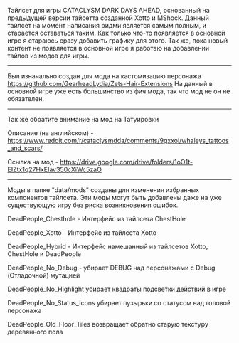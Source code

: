 Тайлсет для игры CATACLYSM DARK DAYS AHEAD, основанный на предыдущей версии тайсетта созданной Xotto и MShock.
Данный тайлсет на момент написания ридми является самым полным, и старается оставаться таким. Как только что-то появляется в основной игре я стараюсь сразу добавить графику для этого. Так же, пока новый контент не появляется в основной игре я работаю на добавлении тайлов из модов для игры.

------------------------------------------------------------------------------------------------------------------

Был изначально создан для мода на кастомизацию персонажа https://github.com/GearheadLydia/Zets-Hair-Extensions
На данный в основной игре уже есть большинство из фич мода, так что мод не он не обязателен.

------------------------------------------------------------------------------------------------------------------

Так же обратите внимание на мод на Татуировки

Описание (на английском) - https://www.reddit.com/r/cataclysmdda/comments/9gxxoi/whaleys_tattoos_and_scars/

Ссылка на мод - https://drive.google.com/drive/folders/1oO1t-EIZtx1q27HxEIav350cXiWc5zaO

------------------------------------------------------------------------------------------------------------------

Моды в папке "data/mods" созданы для изменения избранных компонентов тайлсета. Эти моды могут быть добавлены даже на уже существующую игру без риска возникновения ошибок.

DeadPeople_Chesthole - Интерфейс из тайлсета ChestHole

DeadPeople_Xotto - Интерфейс из тайлсета Xotto

DeadPeople_Hybrid - Интерфейс намешанный из тайлсетов Xotto, ChestHole и DeadPeople

DeadPeople_No_Debug - убирает DEBUG над персонажами с Debug (Отладочной) мутацией

DeadPeople_No_Highlight убирает квадраты подсветки действий в игре

DeadPeople_No_Status_Icons убирает пузырьки со статусом над головой персонажа

DeadPeople_Old_Floor_Tiles возвращает обратно старую текстуру деревянного пола
